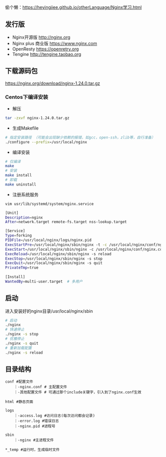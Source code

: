 
偷个懒：https://heyingjiee.github.io/otherLanguage/Nginx学习.html
## 发行版

- Nginx开源版 http://nginx.org
- Nginx plus 商业版 https://www.nginx.com
- OpenResty  https://openretry.org
- Tengine http://tengine.taobao.org

## 下载源码包

https://nginx.org/download/nginx-1.24.0.tar.gz

### Centos下编译安装

- 解压
```bash
tar -zxvf nginx-1.24.0.tar.gz
```

- 生成Makefile

```bash
# 指定安装路径 （可能会出现缺少依赖的报错，如gcc，open-ssh，zlib等，自行准备）
./configure --prefix=/usr/local/nginx
```

- 编译安装
```bash
# 仅编译
make
# 安装
make install
# 卸载
make uninstall
```

- 注册系统服务
```bash
vim usr/lib/systemd/system/nginx.service
```

```bash
[Unit] 
Description=nginx
After=network.target remote-fs.target nss-lookup.target

[Service]
Type=forking
PIDFile=/usr/local/nginx/logs/nginx.pid
ExecStartPre=/usr/local/nginx/sbin/nginx -t -c /usr/local/nginx/conf/nginx.conf
ExecStart=/usr/local/nginx/sbin/nginx -c /usr/local/nginx/conf/nginx.conf
ExecReload=/usr/local/nginx/sbin/nginx -s reload
ExecStop=/usr/local/nginx/sbin/nginx -s stop
ExecQuit=/usr/local/nginx/sbin/nginx -s quit 
PrivateTmp=true
   
[Install]   
WantedBy=multi-user.target  # 多用户
```


## 启动

进入安装好的nginx目录/usr/local/nginx/sbin
```bash
# 启动
./nginx
# 快速停止
./nginx -s stop
# 优雅停止
./nginx -s quit
# 重新加载配置
./nginx -s reload
```

## 目录结构

```
conf #配置文件
	｜-nginx.conf # 主配置文件
	｜-其他配置文件 # 可通过那个include关键字，引入到了nginx.conf生效
	
html #静态页面

logs
	｜-access.log #访问日志(每次访问都会记录)
	｜-error.log #错误日志
	｜-nginx.pid #进程号
	
sbin
	｜-nginx #主进程文件
	
*_temp #运行时，生成临时文件
```
